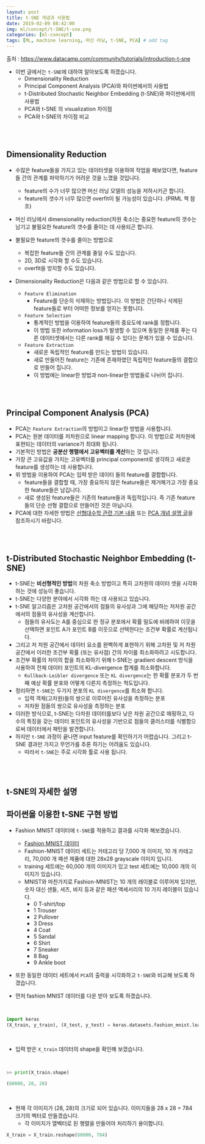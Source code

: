 ```yaml
---
layout: post
title: t-SNE 개념과 사용법  
date: 2019-02-09 08:42:00
img: ml/concept/t-SNE/t-sne.png
categories: [ml-concept] 
tags: [ML, machine learning, 머신 러닝, t-SNE, PCA] # add tag
---
```


출처 : https://www.datacamp.com/community/tutorials/introduction-t-sne

+ 이번 글에서는 `t-SNE`에 대하여 알아보도록 하겠습니다.
    + Dimensionality Reduction
    + Principal Component Analysis (PCA)와 파이썬에서의 사용법
    + t-Distributed Stochastic Neighbor Embedding (t-SNE)와 파이썬에서의 사용법
    + PCA와 t-SNE 의 visualization 차이점
    + PCA와 t-SNE의 차이점 비교

<br><br>

## Dimensionality Reduction

+ 수많은 feature들을 가지고 있는 데이터셋을 이용하여 작업을 해보았다면, feature들 간의 관계를 파악하기가 어려운 것을 느꼈을 것입니다.
    + feature의 수가 너무 많으면 머신 러닝 모델의 성능을 저하시키곤 합니다.
    + feature의 갯수가 너무 많으면 overfit이 될 가능성이 있습니다. (PRML 책 참조)
+ 머신 러닝에서 dimensionality reduction(차원 축소)는 중요한 feature의 갯수는 남기고 불필요한 feature의 갯수를 줄이는 데 사용되곤 합니다.
+ 불필요한 feature의 갯수를 줄이는 방법으로 
    + 복잡한 feature들 간의 관계를 줄일 수도 있습니다.
    + 2D, 3D로 시각화 할 수도 있습니다.
    + overfit을 방지할 수도 있습니다.

+ Dimensionality Reduction은 다음과 같은 방법으로 할 수 있습니다.
    + `Feature Elimination`
        + Feature를 단순히 삭제하는 방법입니다. 이 방법은 간단하나 삭제된 feature들로 부터 어떠한 정보를 얻지는 못합니다.
    + `Feature Selection`
        + 통계적인 방법을 이용하여 feature들의 중요도에 rank를 정합니다.
        + 이 방법 또한 information loss가 발생할 수 있으며 동일한 문제를 푸는 다른 데이터셋에서는 다른 rank를 매길 수 있다는 문제가 있을 수 있습니다.
    + `Feature Extraction`
        + 새로운 독립적인 feature를 만드는 방법이 있습니다.
        + 새로 만들어진 feature는 기존에 존재하였던 독립적인 feature들의 결합으로 만들어 집니다.
        + 이 방법에는 linear한 방법과 non-linear한 방법들로 나뉘어 집니다.

<br><br>
    
## Principal Component Analysis (PCA)

+ PCA는 `Feature Extraction`의 방법이고 linear한 방법을 사용합니다.
+ PCA는 원본 데이터를 저차원으로 linear mapping 합니다. 이 방법으로 저차원에 표현되는 데이터의 variance가 최대화 됩니다.
+ 기본적인 방법은 **공분산 행렬에서 고유벡터를 계산**하는 것 입니다.
+ 가장 큰 고유값을 가지는 고유벡터를 principal component로 생각하고 새로운 feature를 생성하는 데 사용합니다.
+ 위 방법을 이용하여 PCA는 입력 받은 데이터 들의 feature를 결합합니다.
    + feature들을 결합할 때, 가장 중요하지 않은 feature들은 제거해가고 가장 중요한 feature들은 남깁니다.
    + 새로 생성된 feature들은 기존의 feature들과 독립적입니다. 즉 기존 feature들의 단순 선형 결합으로 만들어진 것은 아닙니다.  
+ PCA에 대한 자세한 방법은 [선형대수학 관련 기본 내용](https://gaussian37.github.io/math-la-linear-algebra-basic/) 또는 [PCA 개념 설명 글](https://gaussian37.github.io/machine-learning-concept-pca/)을 참조하시기 바랍니다.

<br><br>

## t-Distributed Stochastic Neighbor Embedding (t-SNE)

+ t-SNE는 **비선형적인 방법**의 차원 축소 방법이고 특히 고차원의 데이터 셋을 시각화하는 것에 성능이 좋습니다.
+ t-SNE는 다양한 분야에서 시각화 하는 데 사용되고 있습니다.
+ t-SNE 알고리즘은 고차원 공간에서의 점들의 유사성과 그에 해당하는 저차원 공간에서의 점들의 유사성을 계산합니다.
    + 점들의 유사도는 A를 중심으로 한 정규 분포에서 확률 밀도에 비례하여 이웃을 선택하면 포인트 A가 포인트 B를 이웃으로 선택한다는 조건부 확률로 계산됩니다.
+ 그리고 저 차원 공간에서 데이터 요소를 완벽하게 표현하기 위해 고차원 및 저 차원 공간에서 이러한 조건부 확률 (또는 유사점) 간의 차이를 최소화하려고 시도합니다.
+ 조건부 확률의 차이의 합을 최소화하기 위해 t-SNE는 gradient descent 방식을 사용하여 전체 데이터 포인트의 KL-divergence 합계를 최소화합니다.
    + `Kullback-Leibler divergence` 또는 `KL divergence`는 한 확률 분포가 두 번째 예상 확률 분포와 어떻게 다른지 측정하는 척도입니다.
+ 정리하면 `t-SNE`는 두가지 분포의 `KL divergence`를 최소화 합니다.
    + 입력 객체(고차원)들의 쌍으로 이루어진 유사성을 측정하는 분포
    + 저차원 점들의 쌍으로 유사성을 측정하는 분포  
+ 이러한 방식으로, t-SNE는 다차원 데이터를보다 낮은 차원 공간으로 매핑하고, 다수의 특징을 갖는 데이터 포인트의 유사성을 기반으로 점들의 클러스터를 식별함으로써 데이터에서 패턴을 발견합니다.
+ 하지만 `t-SNE` 과정이 끝나면 input feature를 확인하기가 어렵습니다. 그리고 t-SNE 결과만 가지고 무언가를 추론 하기는 어려움도 있습니다.
    + 따라서 `t-SNE`는 주로 시각화 툴로 사용 됩니다.

<br><br>

## t-SNE의 자세한 설명


## 파이썬을 이용한 t-SNE 구현 방법

+ Fashion MNIST 데이터에 `t-SNE`를 적용하고 결과를 시각화 해보겠습니다.
    + [Fashion MNIST 데이터](https://github.com/zalandoresearch/fashion-mnist)
    + Fashion-MNIST 데이터 세트는 카테고리 당 7,000 개 이미지, 10 개 카테고리, 70,000 개 패션 제품에 대한 28x28 grayscale 이미지 입니다.
    + training 세트에는 60,000 개의 이미지가 있고 test 세트에는 10,000 개의 이미지가 있습니다. 
    + MNIST와 마찬가지로 Fashion-MNIST는 10 개의 레이블로 이루어져 있지만, 숫자 대신 샌들, 셔츠, 바지 등과 같은 패션 액세서리의 10 가지 레이블이 있습니다.
        + 0 T-shirt/top
        + 1 Trouser
        + 2 Pullover
        + 3 Dress
        + 4 Coat
        + 5 Sandal
        + 6 Shirt
        + 7 Sneaker
        + 8 Bag
        + 9 Ankle boot
    
+ 또한 동일한 데이터 세트에서 `PCA`의 출력을 시각화하고 `t-SNE`와 비교해 보도록 하겠습니다.
+ 먼저 fashion MNIST 데이터를 다운 받아 보도록 하겠습니다.

<br>

```python
import keras
(X_train, y_train), (X_test, y_test) = keras.datasets.fashion_mnist.load_data()
```

<br>

+ 입력 받은 `X_train` 데이터의 shape을 확인해 보겠습니다.

<br>

```python
>> print(X_train.shape)

(60000, 28, 28)
```

<br>

+ 현재 각 이미지가 (28, 28)의 크기로 되어 있습니다. 이미지들을 28 x 28 = 784 크기의 벡터로 만들겠습니다.
    + 각 이미지가 열벡터로 된 행렬을 만들어야 처리하기 용이합니다.
    
```python
X_train = X_train.reshape(60000, 784)
```

 
    
    


  


